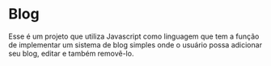# Blog
Esse é um projeto que utiliza Javascript como linguagem que tem a função de implementar um sistema de blog simples onde o usuário possa adicionar seu blog, editar e também removê-lo.
